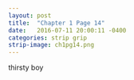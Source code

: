 ```yaml
---
layout: post
title:  "Chapter 1 Page 14"
date:   2016-07-11 20:00:11 -0400
categories: strip grip
strip-image: ch1pg14.png
---
```

thirsty boy 
